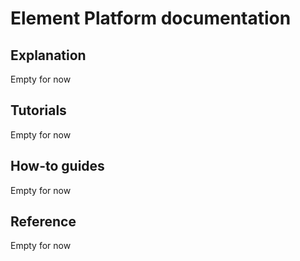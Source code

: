 # Element Platform documentation


## Explanation

Empty for now


## Tutorials

Empty for now


## How-to guides

Empty for now


## Reference

Empty for now
